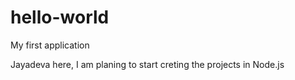 # hello-world
My first application

Jayadeva here, I am planing to start creting the projects in Node.js
